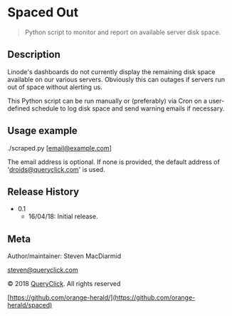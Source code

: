 # Spaced Out
> Python script to monitor and report on available server disk space.

## Description
Linode's dashboards do not currently display the remaining disk space available on our various servers. Obviously this can outages if servers run out of space without alerting us.

This Python script can be run manually or (preferably) via Cron on a user-defined schedule to log disk space and send warning emails if necessary.

## Usage example

./scraped.py [email@example.com]

The email address is optional. If none is provided, the default address of 'droids@queryclick.com' is used.


## Release History

* 0.1
    * 16/04/18: Initial release.

## Meta

Author/maintainer: Steven MacDiarmid

steven@queryclick.com

&copy; 2018 [QueryClick](https://www.queryclick.com). All rights reserved

[https://github.com/orange-herald/](https://github.com/orange-herald/spaced)
